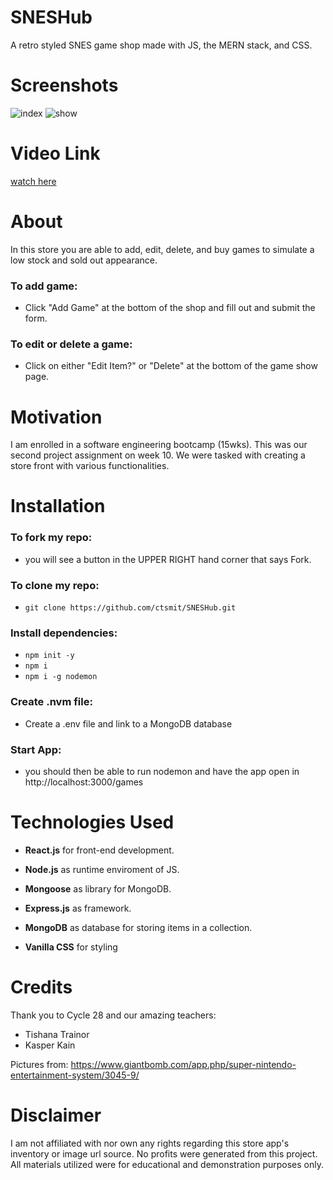 # SNESHub
A retro styled SNES game shop made with JS, the MERN stack, and CSS. 
 
# Screenshots

![index](https://user-images.githubusercontent.com/114516481/209236944-94696d7f-87ba-4032-9274-ff43919d2373.PNG)
![show](https://user-images.githubusercontent.com/114516481/209236929-b040a151-f847-48a9-9f6d-7ef49e55f1f5.PNG)

# Video Link
[watch here](https://youtu.be/2A1znIaoaGM)

# About

In this store you are able to add, edit, delete, and buy games to simulate a low stock and sold out appearance.

### To add game:

- Click "Add Game" at the bottom of the shop and fill out and submit the form.

### To edit or delete a game:

- Click on either "Edit Item?" or "Delete" at the bottom of the game show page.
# Motivation

I am enrolled in a software engineering bootcamp (15wks). This was our second project assignment on week 10. We were tasked with creating a store front with various functionalities.

# Installation

### To fork my repo:

- you will see a button in the UPPER RIGHT hand corner that says Fork. 

### To clone my repo:

- `git clone https://github.com/ctsmit/SNESHub.git`

### Install dependencies:

- `npm init -y`
- `npm i`
- `npm i -g nodemon`

### Create .nvm file:

- Create a .env file and link to a MongoDB database

### Start App:

- you should then be able to run nodemon and have the app open in http://localhost:3000/games

# Technologies Used
- **React.js** for front-end development. 

- **Node.js** as runtime enviroment of JS.

- **Mongoose** as library for MongoDB.

- **Express.js** as framework.

- **MongoDB** as database for storing items in a collection.

- **Vanilla CSS** for styling

# Credits
Thank you to Cycle 28 and our amazing teachers:
- Tishana Trainor
- Kasper Kain

Pictures from: https://www.giantbomb.com/app.php/super-nintendo-entertainment-system/3045-9/

# Disclaimer
I am not affiliated with nor own any rights regarding this store app's inventory or image url source. No profits were generated from this project. All materials utilized were for educational and demonstration purposes only.
